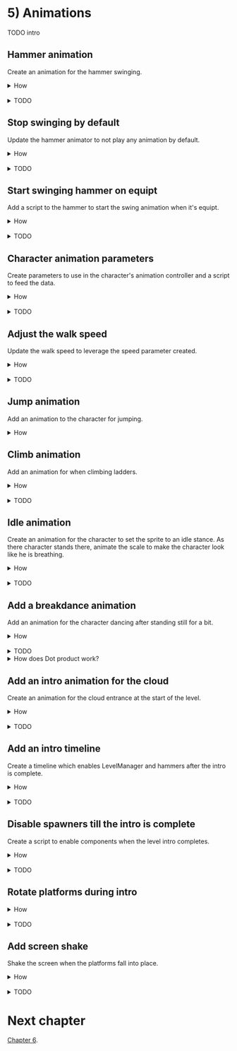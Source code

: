 # 5) Animations 

TODO intro


## Hammer animation 

Create an animation for the hammer swinging.

<details><summary>How</summary>

 - Open menu Window -> Animation.
 - Select a hammer.
 - Click create, save as Assets/Animations/**HammerSwing**.

<img src="http://i.imgur.com/Kokz29S.png" width=300px />

 - Click the red record button.

<img src="http://i.imgur.com/bha8EJC.png" width=150px />


 - Modify the rotation, then set it back to 0, creating a keyframe for the default rotation.
 - Double click under 1:00 to create another keyframe.

<img src="http://i.imgur.com/ZVNovlp.png" width=300px />

 - Switch the current time position (the white line) to 0:10.
 - Change rotation to (0, 0, -90).
 - Click record to stop recording.

<hr></details><br>
<details><summary>TODO</summary>

TODO
 - Click play to preview the hammer swinging, adjust the middle keyframe's position until the hammer has a nice swing, about 0:10.
Hit play and the hammer is swinging in the air.

<hr></details>

## Stop swinging by default

Update the hammer animator to not play any animation by default.


<details><summary>How</summary>

 - Open menu Window -> Animator.
 - Select a hammer.
 - Right click -> Create State -> Empty.  
 - Select the box which appeared and in the Inspector name it "Idle".
 - Create new Empty State, name it "Idle".
 - Right click and 'Set as Layer Default State'.

<hr></details><br>
<details><summary>TODO</summary>

TODO

<hr></details>


## Start swinging hammer on equipt

Add a script to the hammer to start the swing animation when it's equipt.

<details><summary>How</summary>

 - Create script Code/Components/Effects/**PlayAnimationOnEnable**:

```csharp
using UnityEngine;

[RequireComponent(typeof(Animator))]
public class PlayAnimationOnEnable : MonoBehaviour
{
  [SerializeField]
  string animationToPlay;

  Animator animator;

  protected void Awake()
  {
    animator = GetComponent<Animator>();
  }

  protected void OnEnable()
  {
    animator.Play(animationToPlay);
  }
}
```

 - Add it to a hammer prefab and set the animation to play to "HammerSwing".
 - Disable the PlayAnimationOnEnable component and add it under the hammer component's to enable list.

<hr></details><br>
<details><summary>TODO</summary>

TODO

<hr></details>

## Character animation parameters

Create parameters to use in the character's animation controller and a script to feed the data.

<details><summary>How</summary>

 - Open menu Window -> Animator.
 - Select the character's child sprite GameObject.
 - Switch to the 'Parameters' tab on the left.
 - Click the '+' button and select 'Float'.

<img src="http://i.imgur.com/p6F4gHG.png" width=150px />

 - Name the parameter "Speed".
 - Repeat to create:
   - A bool named 'isTouchingFloor'.
   - A bool named 'isClimbing'.
   - A bool named 'hasWeapon'.
 - Create script Code/Components/Animations/**PlayerAnimator**:

```csharp
using UnityEngine;

[RequireComponent(typeof(Rigidbody2D))]
[RequireComponent(typeof(LadderMovement))]
[RequireComponent(typeof(WeaponHolder))]
public class PlayerAnimatorController : MonoBehaviour
{
  Animator animator;

  Rigidbody2D myBody;

  LadderMovement ladderMovement;

  FloorDetector floorDetector;

  WeaponHolder weaponHolder;

  protected void Awake()
  {
    animator = GetComponentInChildren<Animator>();
    myBody = GetComponent<Rigidbody2D>();
    ladderMovement = GetComponent<LadderMovement>();
    floorDetector = GetComponentInChildren<FloorDetector>();
    weaponHolder = GetComponent<WeaponHolder>();
  }

  protected void Update()
  {
    animator.SetFloat("Speed", myBody.velocity.magnitude);
    animator.SetBool("isTouchingFloor", floorDetector.isTouchingFloor);
    animator.SetBool("isClimbing", ladderMovement.isOnLadder);
    animator.SetBool("hasWeapon", weaponHolder.currentWeapon != null);
  }
}
```

 - Add it to the character.

<hr></details><br>
<details><summary>TODO</summary>

Hit play to see the character playing the walk animation only while moving.

<img src="http://i.imgur.com/KZYjZf2.gif" width=150px />


<hr></details>

## Adjust the walk speed

Update the walk speed to leverage the speed parameter created.

<details><summary>How</summary>

 - In the Animator for the character, select the 'CharacterWalk' state (the orange box).
 - In the Inspector, under speed check the box near 'Multiplier' to enable a 'Parameter'.
 - Confirm Speed is selected (should be the default).
 - Adjust the 'Speed' to about '.4'

<img src="http://i.imgur.com/9A6mp98.png" width=300px />


<hr></details><br>
<details><summary>TODO</summary>

Now the character's walk animation should align with the moment a little better.  Adjust the value to something you think looks good. However the walk animation also plays while jumping:

<img src="http://i.imgur.com/2dfN2RE.gif" width=150px />

<hr></details>

## Jump animation

Add an animation to the character for jumping. 

<details><summary>How</summary>

 - Select the character's sprite and in the Animation window, create a new clip Assets/Animations/**CharacterJump**.
 - Select the sprites for the jump animation. We are using **adverturer_spritesheet_7** and **8**.
 - Drag and drop the sprites onto the Animation timeline.

<img src="http://i.imgur.com/0rHCGDm.gif" width=300px />

 - In the Animator window, select the CharacterJump state and use the Speed paramater times about .05
 - Right click on the 'Any State' box and select 'Make Transition'.
 - An arrow will follow your mouse, click on the CharacterJump state to create the transition.

<img src="http://i.imgur.com/Fl0WTPO.gif" width=300px />

 - Select the transition arrow just created, in the Inspector click the plus to create a new condition.

<img src="http://i.imgur.com/WgOfzQY.png" width=150px />

 - Change the condition to read 'isTouchingFloor false'.
 - Under 'Settings' change the 'Transition Duration' to 0.
 - Create a transition from CharacterJump to CharacterWalk.
 - Select the transition and set the condition to 'isTouchingFloor true'.
 - Uncheck 'Has Exit Time'.
 - Change the 'Transition Duration' to 0.

</details>


## Climb animation

Add an animation for when climbing ladders.

<details><summary>How</summary>

 - Create a new animation for the character Assets/Animations/**CharacterClimb**.
 - Drag in the sprites for the climb animation.  We are using **adverturer_spritesheet_5** and **6**.
 - Select the CharacterClimb state and use the Speed paramater times about .1
 - Create a transition from Any State to CharacterClimb.
   - Add a condition 'isClimbing true'.
 - Create a transition from CharacterClimb to CharacterWalk.
   - Uncheck Has Exit Time.
   - Set Transition Duration to 0.
   - Add a condition 'isClimbing false'.
 - Select the transition from Any State to CharacterJump
   - Add a condition 'isClimbing false'.


<hr></details><br>
<details><summary>TODO</summary>

TODO

<hr></details>

## Idle animation

Create an animation for the character to set the sprite to an idle stance.  As there character stands there, animate the scale to make the character look like he is breathing.

<details><summary>How</summary>

 - Create a new animation for the character Assets/Animations/**CharacterIdle**.
 - Click record
   - Change the 'Sprite' under the character's Sprite Renderer component to an idle stance. We are using **adventurer_tilesheet_0**.
   - Double click to create a keyframe at 1:00.
   - Switch the current time position to 0:30 and set the Transform scale to (1, .95, 1).
   - Switch the time to 1:00 and set the Transform scale to (1, 1, 1).
   - Then stop recording.   
 - In the Animator, create a transition from CharacterWalk to CharacterIdle.
   - Uncheck Has Exit Time.
   - Set transition duration to 0.
   - Add a condition when 'Speed' is 'Less' than '.1'
 - Make a transition from CharacterIdle to CharacterWalk.
   - Uncheck Has Exit Time.
   - Set transition duration to 0.
   - Add a condition for 'Speed' is 'Greater' than '.1'




<hr></details><br>
<details><summary>TODO</summary>

The character's animator controller should look something like this now:

<img src="http://i.imgur.com/VotmF1k.png" width=200px />

Hit play so see the character switch between walking and standing:

<img src="http://i.imgur.com/YjZ1zrE.gif" width=200px />

You can adjust the 'Transition Duration' if you want the character to switch sprites faster or slower.
Hit play, the character should 'walk' as he falls... but once he comes to a complete stop he never starts the walk animation again.


Hit play and note the difference, to help demonstrate what is happening we are using a transition duration of 1 here for both transitions:

<img src="http://i.imgur.com/QV38yfS.gif" width=200px />
<img src="http://i.imgur.com/O7XQUeP.gif" width=150px />

The Animation should now look like this, note the preview of the character's idle sprite and there is no timeline, it is just a single keyframe.

<img src="http://i.imgur.com/j2S25Ex.png" width=300px />

The Animator tab should now have a new state for CharacterIdle (a grey box).


When we make a change to scale while in record mode, a keyframe is added.  So by changing the scale and then changing it back to the default of 1, we simply added a keyframe for scale 1 at the start of the animation. 

<img src="http://i.imgur.com/qVndjho.png" width=200px />

 - Click on 0:02 in the timeline.

This will move the white line, indicating where in the timeline modifications will be made:

<img src="http://i.imgur.com/1pwa5EU.gif" width=200px />

 - In the Inspector, change the scale to 0 and the back to one.

This updated the timeline, creating a second keyframe.

 - Click on 0:01 in the timeline.
 - Change the the scale to (1, .95, 1).
 - Hit record to stop recording.

Your animation should look like this:

<img src="http://i.imgur.com/ebuSIxb.png" width=200px />

Hit play to see the character breathing, but maybe a little fast:

<img src="http://i.imgur.com/81bajQP.gif" width=100px />

 - Change the CharacterIdle animator state's 'Speed' to about .01

The breath rate should be more reasonable now:

<img src="http://i.imgur.com/bfYKFkC.gif" width=100px />

<hr></details>


## Add a breakdance animation

Add an animation for the character dancing after standing still for a bit.  

<details><summary>How</summary>

 - Create a new animation for the character Assets/Animations/**CharacterDance**.
 - Select all the sprites for this animation and drag them into the timeline. We are using **adventurer_tilesheet_11** **- 21** (10 sprites).
 - Change the CharacterDance speed to '.1'
 - Create a transition from CharacterIdle to CharacterDance.
   - Change the 'Exit Time' to about '3'
   - Set Transition Duration to 0.
 - Create a transition from CharacterDance to CharacterIdle.
   - Set Transition Duration to 0.
 - Create a transition from CharacterDance to CharacterWalk.
   - Uncheck 'Has Exit Time'.
   - Set Transition Duration to 0.
   - Add a Condition for 'Speed' is 'Greater' than '.1'

<hr></details><br>
<details><summary>TODO</summary>

Click play in the animation tab to see a preview of the dance, but it may be a little fast:

<img src="http://i.imgur.com/thjyiMM.gif" width=200px />


Play to preview the dance:

<img src="http://i.imgur.com/pE6tUfe.gif" width=150px />

However if you start to walk during the dance, it doesn't look quite right:

<img src="http://i.imgur.com/d9wCdad.gif" width=250px />


Now we resume walking as desired:

<img src="http://i.imgur.com/t7cUVPI.gif" width=250px />


<hr></details>





<details><summary>How does Dot product work?</summary>

The Dot product is a fast operation which can be used to effeciently determine if two directions represented with Vectors are facing the same (or a similiar) way.

In the visualization below, we are rotating two ugly arrows.  These arrows are pointing in a direction and we are using Vector2.Dot to compare those two directions.  The Dot product is shown as we rotate around.

<img src="http://i.imgur.com/XrjcWQm.gif" width=200px />

A few notables about Dot products:

 - '1' means the two directions are facing the same way.
 - '-1' means the two directions are facing opposite ways.
 - '0' means the two directions are perpendicular.
 - Numbers smoothly transition between these points, so .9 means that the two directions are nearly identical.
 - When two directions are not the same, the Dot product will not tell you which direction an object should rotate in order to make them align - it only informs you about how similar they are at the moment.  

For this visualization, we are calculating the Dot product like so:

```csharp
Vector2.Dot(gameObjectAToWatch.transform.up, gameObjectBToWatch.transform.up);
```

</details>


## Add an intro animation for the cloud

Create an animation for the cloud entrance at the start of the level.

<details><summary>How</summary>

 - Create an animation for the evil cloud sprite Assets/Animations/**CloudLevel1Entrance**.
 - Click record:
   - Start by moving the cloud off screen.
   - Then over time, modify its position to create a dramatic entrance.
 - Select Assets/Animations/CloudLevel1Entrance and in the Inspector uncheck 'Loop Time'.

<hr></details><br>
<details><summary>TODO</summary>

TODO

<hr></details>


## Add an intro timeline

Create a timeline which enables LevelManager and hammers after the intro is complete.

<details><summary>How</summary>

 - Open menu Window -> Timeline.
 - Select the evil cloud sprite and click 'Create'.  Save as Assets/Animations/**Level1Entrance**.
 - Select 'Add from Animation Clip' and select CloudLevel1Entrance.

<img src="http://i.imgur.com/7HXZs7Z.gif" width=300px />

 - For each hammer in the scene:
   - Drag it onto the timeline and select 'Activation Track'.
   - Move the box for the script so that it starts after the cloud animation completes.  Leave the size at about the default length.

<img src="http://i.imgur.com/6XyJZlh.gif" width=300px />

 - Do the same for the LevelManager and each of the ladders.

<hr></details><br>
<details><summary>TODO</summary>

TODO

<hr></details>


## Disable spawners till the intro is complete

Create a script to enable components when the level intro completes.

<details><summary>How</summary>

 - Create script Code/Components/Life/**EnableComponentsOnLevelLoad**:

```csharp
using UnityEngine;

public class EnableComponentsOnLevelLoad : MonoBehaviour
{
  [SerializeField]
  MonoBehaviour[] componentToEnableOnAlmostLoaded;
  
  [SerializeField]
  MonoBehaviour[] componentToEnableOnComplete;

  public void OnLevelAlmostLoaded()
  {
    for(int i = 0; i < componentToEnableOnAlmostLoaded.Length; i++)
    {
      MonoBehaviour component = componentToEnableOnAlmostLoaded[i];
      component.enabled = true;
    }
  }

  public void OnLevelLoaded()
  {
    for(int i = 0; i < componentToEnableOnComplete.Length; i++)
    {
      MonoBehaviour component = componentToEnableOnComplete[i];
      component.enabled = true;
    }
  }
}
```

 - For both the cloud and door:
   - Disable the Spawner component.
   - Add EnableComponentsOnLevelLoad.
   - Set the Components To Enable On Complete to the Spawner component.
 - Create script Code/Components/Animations/**EndOfLevelPlayable**:

```csharp
using UnityEngine;
using UnityEngine.Playables;
using UnityEngine.Timeline;

public class EndOfLevelPlayable : BasicPlayableBehaviour
{
  public enum EndOfLevelEventType
  {
    AlmostComplete, Complete
  }

  [SerializeField]
  EndOfLevelEventType eventType;

  public override void OnBehaviourPlay(
    Playable playable,
    FrameData info)
  {
    base.OnBehaviourPlay(playable, info);

    EnableComponentsOnLevelLoad[] endOfLevelList
      = GameObject.FindObjectsOfType<EnableComponentsOnLevelLoad>();

    for(int i = 0; i < endOfLevelList.Length; i++)
    {
      EnableComponentsOnLevelLoad endOfLevel = endOfLevelList[i];
      switch(eventType)
      {
        case EndOfLevelEventType.AlmostComplete:
          endOfLevel.OnLevelAlmostLoaded();
          break;
        case EndOfLevelEventType.Complete:
          endOfLevel.OnLevelLoaded();
          break;
      }
    }
  }
}
```

 - Drag drop the script into the timeline.  Set the time like we did for the hammers.
 - In the Inspector, change the 'Event Type' to 'Complete'.

<img src="http://i.imgur.com/ynW3z5a.png" width=300px />

 - Drag the script in a second time and set the time to fire a bit before the animation ends.

<img src="http://i.imgur.com/AYkG3Jc.png" width=300px />

<hr></details><br>
<details><summary>TODO</summary>

TODO

<hr></details>

## Rotate platforms during intro

<details><summary>How</summary>

Platforms should start out straight and then when the intro animation is nearly complete, shake down into position.

<hr></details><br>
<details><summary>TODO</summary>

 - Create script Code/Components/Movement/**RotateOvertimeToOriginal**:

```csharp
using System.Collections;
using UnityEngine;

public class RotateOvertimeToOriginal : MonoBehaviour
{
  [SerializeField]
  float rotationTimeFactor = 1;

  [SerializeField]
  float maxTimeBetweenRotations = .25f;

  Quaternion targetRotation;

  protected void Awake()
  {
    // Start with no rotation
    targetRotation = transform.rotation;
    transform.rotation = Quaternion.identity;
  }

  protected void Start()
  {
    StartCoroutine(AnimateRotation());
  }

  IEnumerator AnimateRotation()
  {
    float percentComplete = 0;
    float sleepTimeLastFrame = 0;
    while(true)
    {
      sleepTimeLastFrame = UnityEngine.Random.Range(0, maxTimeBetweenRotations);
      yield return new WaitForSeconds(sleepTimeLastFrame);

      float percentCompleteThisFrame = sleepTimeLastFrame * rotationTimeFactor;
      percentCompleteThisFrame *= UnityEngine.Random.Range(0, 10);
      percentComplete += percentCompleteThisFrame;
      if(percentComplete >= 1)
      {
        transform.rotation = targetRotation;
        yield break;
      }
      transform.rotation = Quaternion.Lerp(Quaternion.identity, targetRotation, percentComplete);
    }
  }
}
```

 - For each Platform:
   - Add RotateOvertimeToOriginal and disable the component.
   - Add EnableComponentsOnLevelLoad and add RotateOvertimeToOriginal to the 'Components to enable on almost loaded'.

<hr></details>

## Add screen shake

Shake the screen when the platforms fall into place.

<details><summary>How</summary>

 - Create script Code/Components/Animations/**ScreenShake**.

```csharp
using System.Collections;
using UnityEngine;

public class ScreenShake : MonoBehaviour
{
  [SerializeField]
  float timeToShakeFor = 1;

  [SerializeField]
  float maxTimeBetweenShakes = .2f;

  [SerializeField]
  float shakeMagnitude = 1;

  protected void Start()
  {
    StartCoroutine(ShakeCamera());
  }

  IEnumerator ShakeCamera()
  {
    Camera camera = Camera.main;
    Vector3 startingPosition = camera.transform.position;

    float timePassed = 0;
    while(timePassed < timeToShakeFor)
    {
      float percentComplete = timePassed / timeToShakeFor;
      percentComplete *= 2;
      if(percentComplete > 1)
      {
        percentComplete = 2 - percentComplete;
      }
      camera.transform.position = startingPosition + (Vector3)UnityEngine.Random.insideUnitCircle * shakeMagnitude * percentComplete;

      float sleepTime = UnityEngine.Random.Range(0, maxTimeBetweenShakes * (1 - percentComplete));
      yield return new WaitForSeconds(sleepTime);
      sleepTime = Mathf.Max(Time.deltaTime, sleepTime);
      timePassed += sleepTime;
    }

    camera.transform.position = startingPosition;
  }
}
```

 - Add it to the camera and disable the component.
 - Add EnableComponentsOnLevelLoad, add screenshake to the list to enable on almost complete.

<hr></details><br>
<details><summary>TODO</summary>

TODO

<hr></details>

# Next chapter

[Chapter 6](https://github.com/hardlydifficult/Platformer/blob/master/Chapter6.md).
